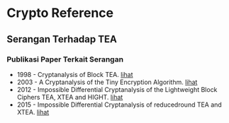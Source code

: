 # Crypto Reference

## Serangan Terhadap TEA

### Publikasi Paper Terkait Serangan

* 1998 - Cryptanalysis of Block TEA. [lihat](1998.saarinen.pdf)
* 2003 - A Cryptanalysis of the Tiny Encryption Algorithm. [lihat](2003.andem.pdf)
* 2012 - Impossible Differential Cryptanalysis of the Lightweight Block Ciphers TEA, XTEA and HIGHT. [lihat](2012.chen_wang_preneel.pdf)
* 2015 - Impossible Differential Cryptanalysis of reducedround TEA and XTEA. [lihat](2015.hajari_azimi_aghdaie_salmasizadeh_aref.pdf)